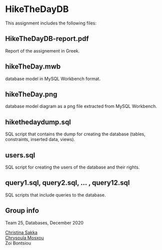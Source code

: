 # HikeTheDayDB
This assignment includes the following files:

## HikeTheDayDB-report.pdf
Report of the assignement in Greek.

## hikeTheDay.mwb
database model in MySQL Workbench format.

## hikeTheDay.png
database model diagram as a png file extracted from MySQL Workbench.

## hikethedaydump.sql
SQL script that contains the dump for creating the database (tables, constraints, inserted data, views).

## users.sql
SQL script for creating the users of the database and their rights.

## query1.sql, query2.sql, ... , query12.sql 
SQL scripts that include queries to the database.

## Group info
Team 25, Databases, December 2020

[Christina Sakka](https://github.com/ChristinaS15)\
[Chrysoula Mosxou](https://github.com/chrysoula-moschou-2a8269234)\
Zoi Bontsiou


